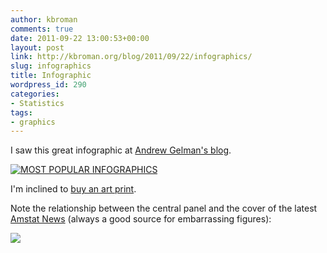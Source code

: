 ```yaml
---
author: kbroman
comments: true
date: 2011-09-22 13:00:53+00:00
layout: post
link: http://kbroman.org/blog/2011/09/22/infographics/
slug: infographics
title: Infographic
wordpress_id: 290
categories:
- Statistics
tags:
- graphics
---
```


I saw this great infographic at [Andrew Gelman's blog](http://andrewgelman.com/2011/09/meta-infographic/).




[![MOST POPULAR INFOGRAPHICS](http://farm7.static.flickr.com/6190/6143338263_d2497c02fe.jpg)](http://www.flickr.com/photos/smoy/6143338263/)




I'm inclined to [buy an art print](http://society6.com/albyantoniazzi/MOST-POPULAR-INFOGRAPHICS-You-can-find-around-the-Web_Print?show=promoters#user_list).




<!-- more -->




Note the relationship between the central panel and the cover of the latest [Amstat News](http://magazine.amstat.org/) (always a good source for embarrassing figures):




[![](http://kbroman.files.wordpress.com/2011/09/amstatnews.png?w=233)](http://kbroman.files.wordpress.com/2011/09/amstatnews.png)



